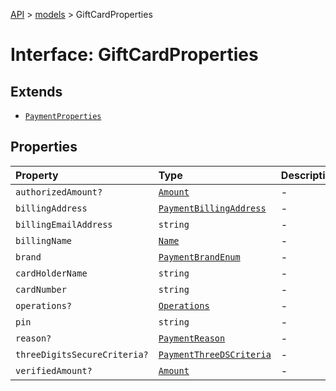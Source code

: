 [API](../../index.md) > [models](../index.md) > GiftCardProperties

# Interface: GiftCardProperties

## Extends

- [`PaymentProperties`](PaymentProperties.md)

## Properties

| Property | Type | Description | Inheritance | Source |
| :------ | :------ | :------ | :------ | :------ |
| `authorizedAmount?` | [`Amount`](../classes/Amount.md) | - | [`PaymentProperties`](PaymentProperties.md).`authorizedAmount` | models/Payment.ts:155 |
| `billingAddress` | [`PaymentBillingAddress`](../classes/PaymentBillingAddress.md) | - | [`PaymentProperties`](PaymentProperties.md).`billingAddress` | models/Payment.ts:153 |
| `billingEmailAddress` | `string` | - | [`PaymentProperties`](PaymentProperties.md).`billingEmailAddress` | models/Payment.ts:154 |
| `billingName` | [`Name`](../classes/Name.md) | - | [`PaymentProperties`](PaymentProperties.md).`billingName` | models/Payment.ts:152 |
| `brand` | [`PaymentBrandEnum`](../type-aliases/PaymentBrandEnum.md) | - | [`PaymentProperties`](PaymentProperties.md).`brand` | models/Payment.ts:150 |
| `cardHolderName` | `string` | - | - | models/GiftCard.ts:66 |
| `cardNumber` | `string` | - | - | models/GiftCard.ts:65 |
| `operations?` | [`Operations`](../classes/Operations.md) | - | [`PaymentProperties`](PaymentProperties.md).`operations` | models/Payment.ts:158 |
| `pin` | `string` | - | - | models/GiftCard.ts:67 |
| `reason?` | [`PaymentReason`](../type-aliases/PaymentReason.md) | - | [`PaymentProperties`](PaymentProperties.md).`reason` | models/Payment.ts:151 |
| `threeDigitsSecureCriteria?` | [`PaymentThreeDSCriteria`](../classes/PaymentThreeDSCriteria.md) | - | [`PaymentProperties`](PaymentProperties.md).`threeDigitsSecureCriteria` | models/Payment.ts:157 |
| `verifiedAmount?` | [`Amount`](../classes/Amount.md) | - | [`PaymentProperties`](PaymentProperties.md).`verifiedAmount` | models/Payment.ts:156 |
